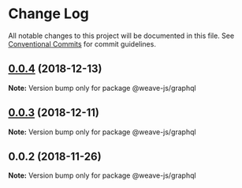 # Change Log

All notable changes to this project will be documented in this file.
See [Conventional Commits](https://conventionalcommits.org) for commit guidelines.

## [0.0.4](https://github.com/fachw3rk/weave/compare/@weave-js/graphql@0.0.3...@weave-js/graphql@0.0.4) (2018-12-13)

**Note:** Version bump only for package @weave-js/graphql





## [0.0.3](https://github.com/fachw3rk/weave/compare/@weave-js/graphql@0.0.2...@weave-js/graphql@0.0.3) (2018-12-11)

**Note:** Version bump only for package @weave-js/graphql





## 0.0.2 (2018-11-26)

**Note:** Version bump only for package @weave-js/graphql
